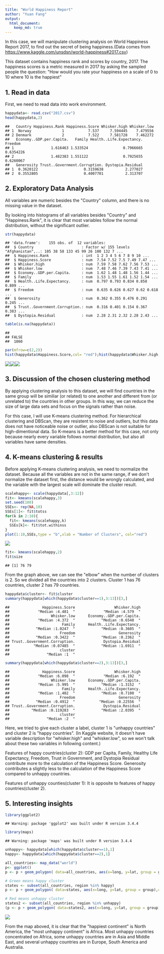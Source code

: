 ```yaml
---
title: "World Happiness Report"
author: "Yuan Fang"
output:
  html_document:
    keep_md: true
---
```



In this case, we will manipulate clustering analysis on World Happiness Report 2017, to find out the secret of being happiness.(Data comes from https://www.kaggle.com/unsdsn/world-happiness#2017.csv)

This dataset contains happiness rank and scores by country, 2017. The happiness scores is a metric measured in 2017 by asking the sampled people the question: "How would you rate your happiness on a scale of 0 to 10 where 10 is the happiest"

## 1. Read in data

First, we need to read data into work environment. 


```r
happydata<- read.csv("2017.csv")
head(happydata,2)
```

```
##   Country Happiness.Rank Happiness.Score Whisker.high Whisker.low
## 1  Norway              1           7.537     7.594445    7.479556
## 2 Denmark              2           7.522     7.581728    7.462272
##   Economy..GDP.per.Capita.   Family Health..Life.Expectancy.   Freedom
## 1                 1.616463 1.533524                0.7966665 0.6354226
## 2                 1.482383 1.551122                0.7925655 0.6260067
##   Generosity Trust..Government.Corruption. Dystopia.Residual
## 1  0.3620122                     0.3159638          2.277027
## 2  0.3552805                     0.4007701          2.313707
```

## 2. Exploratory Data Analysis

All variables are numeric besides the "Country" column, and there is no missing value in the dataset. 

By looking into histograms of all variables besides "Country" and "Happiness.Rank", it is clear that most variables follow the normal distribution, without the significant outlier.


```r
str(happydata)
```

```
## 'data.frame':	155 obs. of  12 variables:
##  $ Country                      : Factor w/ 155 levels "Afghanistan",..: 105 38 58 133 45 99 26 100 132 7 ...
##  $ Happiness.Rank               : int  1 2 3 4 5 6 7 8 9 10 ...
##  $ Happiness.Score              : num  7.54 7.52 7.5 7.49 7.47 ...
##  $ Whisker.high                 : num  7.59 7.58 7.62 7.56 7.53 ...
##  $ Whisker.low                  : num  7.48 7.46 7.39 7.43 7.41 ...
##  $ Economy..GDP.per.Capita.     : num  1.62 1.48 1.48 1.56 1.44 ...
##  $ Family                       : num  1.53 1.55 1.61 1.52 1.54 ...
##  $ Health..Life.Expectancy.     : num  0.797 0.793 0.834 0.858 0.809 ...
##  $ Freedom                      : num  0.635 0.626 0.627 0.62 0.618 ...
##  $ Generosity                   : num  0.362 0.355 0.476 0.291 0.245 ...
##  $ Trust..Government.Corruption.: num  0.316 0.401 0.154 0.367 0.383 ...
##  $ Dystopia.Residual            : num  2.28 2.31 2.32 2.28 2.43 ...
```

```r
table(is.na(happydata))
```

```
## 
## FALSE 
##  1860
```

```r
par(mfrow=c(2,2))
hist(happydata$Happiness.Score,col= "red");hist(happydata$Whisker.high, col = "red");hist(happydata$Whisker.low, col = "orange");hist(happydata$Economy..GDP.per.Capita., col = "orange");hist(happydata$Family,col = "yellow");hist(happydata$Health..Life.Expectancy.,col = "yellow");hist(happydata$Freedom,col = "green");hist(happydata$Generosity, col = "green");hist(happydata$Trust..Government.Corruption.,col = "blue");hist(happydata$Dystopia.Residual, col = "blue")
```

![](World_Happiness_Report_files/figure-html/unnamed-chunk-2-1.png)<!-- -->![](World_Happiness_Report_files/figure-html/unnamed-chunk-2-2.png)<!-- -->![](World_Happiness_Report_files/figure-html/unnamed-chunk-2-3.png)<!-- -->


## 3. Discussion of the chosen clustering method

By applying clustering analysis to this dataset, we will find countries in the same group will be similiar (or related) to one another and different from (or unrelated to) the countries in other groups. In this way, we can reduce the size of large data sets and focus on the signals rather than noise.

For this case, I will use K-means clustering method. For hierarchical clustering and DBScan, they are resistent to noise and outliers, but this data does not have noticeable noise or outlier, also DBScan is not suitable for high-dimentional data. So K-means is a better method for this case, not only because nearly every variable follows normal distribution, but also all variables have same densities.

## 4. K-means clustering & results

Before applying K-means clustering analysis, we need to normalize the dataset. Because all the variables are not in the same range, if we don't normalize the dataset first, the distance would be wrongly calculated, and the variable with the largest scale will dominate the cluster result.


```r
scalehappy<- scale(happydata[,3:12])
fit<- kmeans(scalehappy,3)
set.seed(100)
SSEs<- rep(NA,10)
SSEs[1]<- fit$totss
for(k in 2:10){
  fit<- kmeans(scalehappy,k)
  SSEs[k]<- fit$tot.withinss
}
plot(1:10,SSEs,type = "b",xlab = "Number of Clusters", col="red")
```

![](World_Happiness_Report_files/figure-html/unnamed-chunk-3-1.png)<!-- -->

```r
fit<- kmeans(scalehappy,2)
fit$size
```

```
## [1] 76 79
```

From the graph above, we can see the "elbow" when the number of clusters is 2. So we divided all the countries into 2 clusters. Cluster 1 has 76 countries, cluster 2 has 79 countries. 


```r
happydata$cluster<- fit$cluster
summary(happydata[which(happydata$cluster==1),3:13])[3,]
```

```
##               Happiness.Score                  Whisker.high 
##             "Median :4.481  "             "Median :4.579  " 
##                   Whisker.low      Economy..GDP.per.Capita. 
##             "Median :4.372  "            "Median :0.6540  " 
##                        Family      Health..Life.Expectancy. 
##            "Median :1.0247  "            "Median :0.3605  " 
##                       Freedom                    Generosity 
##            "Median :0.3422  "            "Median :0.2362  " 
## Trust..Government.Corruption.             Dystopia.Residual 
##           "Median :0.07485  "            "Median :1.6911  " 
##                       cluster 
##                 "Median :1  "
```

```r
summary(happydata[which(happydata$cluster==2),3:13])[3,]
```

```
##               Happiness.Score                  Whisker.high 
##             "Median :6.098  "             "Median :6.192  " 
##                   Whisker.low      Economy..GDP.per.Capita. 
##             "Median :5.995  "            "Median :1.3152  " 
##                        Family      Health..Life.Expectancy. 
##             "Median :1.402  "            "Median :0.7100  " 
##                       Freedom                    Generosity 
##            "Median :0.4912  "           "Median :0.22556  " 
## Trust..Government.Corruption.             Dystopia.Residual 
##          "Median :0.119283  "            "Median :2.0395  " 
##                       cluster 
##                 "Median :2  "
```
Here, we tried to give each cluster a label, cluster 1 is "unhappy countries" and cluster 2 is "happy countries". (In Kaggle website, it doesn't have variable description for "whisker.high" and "whisker.low", so we won't talk about these two variables in following content.)

Features of happy countries(cluster 2): GDP per Capita, Family, Healthy Life Expectancy, Freedom, Trust in Government, and Dystopia Residual contribute more to the calculation of the Happiness Score. Generosity contributes a slightly less to the calculation of the Happiness Score compared to unhappy countries.

Features of unhappy counties(cluster 1): It is opposite to features of happy countries(cluster 2).

## 5. Interesting insights


```r
library(ggplot2)
```

```
## Warning: package 'ggplot2' was built under R version 3.4.4
```

```r
library(maps)
```

```
## Warning: package 'maps' was built under R version 3.4.4
```

```r
unhappy<- happydata[which(happydata$cluster==1),1]
happy<- happydata[which(happydata$cluster==2),1]

all_countries<- map_data("world")
p<- ggplot()
p <- p + geom_polygon( data=all_countries, aes(x=long, y=lat, group = group),colour="white", fill="white" )

# Green means happy cluster
states <- subset(all_countries, region %in% happy)
p <- p + geom_polygon( data=states, aes(x=long, y=lat, group = group),colour="white", fill="green" )

# Red means unhappy cluster
states2 <- subset(all_countries, region %in% unhappy)
(p <- p + geom_polygon( data=states2, aes(x=long, y=lat, group = group),colour="white", fill="red" ))
```

![](World_Happiness_Report_files/figure-html/unnamed-chunk-5-1.png)<!-- -->

From the map aboved, it is clear that the "happiest continent" is North America, the "most unhappy continent" is Africa. Most unhappy countries concentrated on Africa, some unhappy countries are in Asia and Middle East, and several unhappy countries are in Europe, South America and Australia.
